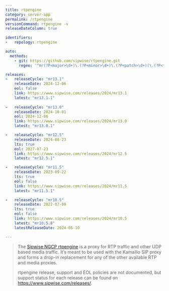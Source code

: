 ```yaml
---
title: rtpengine 
category: server-app
permalink: /rtpengine
versionCommand: rtpengine -v
releaseDateColumn: true

identifiers:
-   repology: rtpengine

auto:
  methods:
    - git: https://github.com/sipwise/rtpengine.git
      regex: '^mr(?P<major>\d+)\.(?P<minor>\d+)\.(?P<patch>\d+)(\.(?P<tiny>\d+))?$'

releases:
-   releaseCycle: "mr13.1"
    releaseDate: 2024-12-06
    eol: false
    link: https://www.sipwise.com/releases/2024/mr13.1
    latest: "mr13.1.1"
  
-   releaseCycle: "mr13.0"
    releaseDate: 2024-10-01
    eol: 2024-12-06
    link: https://www.sipwise.com/releases/2024/mr13.0
    latest: "mr13.0.1"  

-   releaseCycle: "mr12.5"
    releaseDate: 2024-08-23
    lts: true
    eol: 2027-07-23
    link: https://www.sipwise.com/releases/2024/mr12.5
    latest: "mr12.5.1"

-   releaseCycle: "mr11.5"
    releaseDate: 2023-09-22
    lts: true
    eol: false
    link: https://www.sipwise.com/releases/2024/mr11.5
    latest: "mr11.5.1"

-   releaseCycle: "mr10.5"
    releaseDate: 2022-07-08
    lts: true
    eol: false
    link: https://www.sipwise.com/releases/2024/mr10.5
    latest: "mr10.5.8"
    latestReleaseDate: 2024-05-10

---
```


> The [Sipwise NGCP rtpengine](https://www.sipwise.com/products/rtpengine/) is a proxy for RTP traffic and other UDP based media traffic. 
> It’s meant to be used with the Kamailio SIP proxy and forms a drop-in replacement for any of the other available RTP and media proxies.
> 
> rtpengine release, support and EOL policies are not documented, but support status for each release can be found on <https://www.sipwise.com/releases/>.


